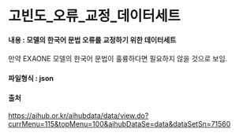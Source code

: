 # 고빈도_오류_교정_데이터세트


#### 내용 : 모델의 한국어 문법 오류를 교정하기 위한 데이터세트
만약 EXAONE 모델의 한국어 문법이 훌륭하다면 필요하지 않을 것으로 보임.


#### 파일형식 : json

#### 출처

https://aihub.or.kr/aihubdata/data/view.do?currMenu=115&topMenu=100&aihubDataSe=data&dataSetSn=71560